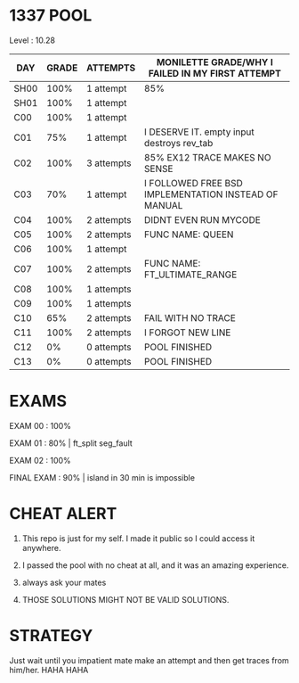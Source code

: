 # 1337 POOL
Level : 10.28

| DAY  | GRADE |  ATTEMPTS  | MONILETTE GRADE/WHY I FAILED IN MY FIRST ATTEMPT
|------|-------|------------|------------------------------------------------
| SH00 | 100%  | 1 attempt  | 85%
| SH01 | 100%  | 1 attempt
| C00  | 100%  | 1 attempt
| C01  | 75%   | 1 attempt  | I DESERVE IT. empty input destroys rev_tab
| C02  | 100%  | 3 attempts | 85% EX12 TRACE MAKES NO SENSE
| C03  | 70%   | 1 attempt  | I FOLLOWED FREE BSD IMPLEMENTATION INSTEAD OF MANUAL
| C04  | 100%  | 2 attempts | DIDNT EVEN RUN MYCODE
| C05  | 100%  | 2 attempts | FUNC NAME: QUEEN 
| C06  | 100%  | 1 attempt
| C07  | 100%  | 2 attempts | FUNC NAME: FT_ULTIMATE_RANGE
| C08  | 100%  | 1 attempts
| C09  | 100%  | 1 attempts
| C10  | 65%   | 2 attempts | FAIL WITH NO TRACE
| C11  | 100%  | 2 attempts | I FORGOT NEW LINE
| C12  | 0%    | 0 attempts | POOL FINISHED
| C13  | 0%    | 0 attempts | POOL FINISHED

# EXAMS
EXAM 00    : 100%

EXAM 01    : 80%  | ft_split seg_fault

EXAM 02    : 100%

FINAL EXAM : 90%  | island in 30 min is impossible


# CHEAT ALERT
1. This repo is just for my self. I made it public so I could access it anywhere.

2. I passed the pool with no cheat at all, and it was an amazing experience.

3. always ask your mates

4. THOSE SOLUTIONS MIGHT NOT BE VALID SOLUTIONS.

# STRATEGY
Just wait until you impatient mate make an attempt and then get traces from him/her. HAHA HAHA
